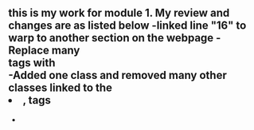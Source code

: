 this is my work for module 1. My review and changes are as listed below
-linked line "16" to warp to another section on the webpage
-Replace many <div> tags with <section>
-Added one class and removed many other classes linked to the <li>, tags
-
-
